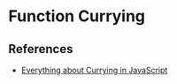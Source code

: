 # Function Currying

## References

- [Everything about Currying in JavaScript](https://blog.bitsrc.io/understanding-currying-in-javascript-ceb2188c339)
